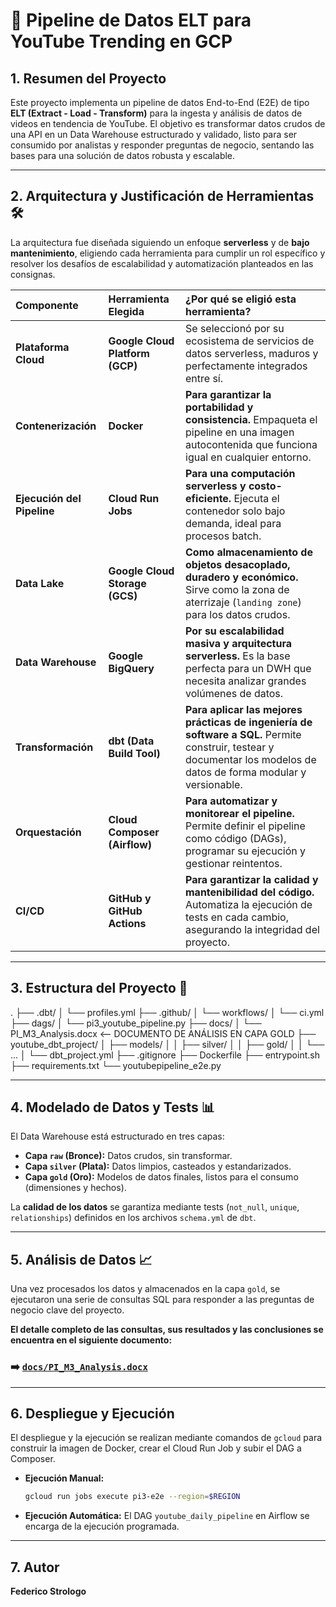# 🚀 Pipeline de Datos ELT para YouTube Trending en GCP

## 1. Resumen del Proyecto

Este proyecto implementa un pipeline de datos End-to-End (E2E) de tipo **ELT (Extract - Load - Transform)** para la ingesta y análisis de datos de videos en tendencia de YouTube. El objetivo es transformar datos crudos de una API en un Data Warehouse estructurado y validado, listo para ser consumido por analistas y responder preguntas de negocio, sentando las bases para una solución de datos robusta y escalable.

---

## 2. Arquitectura y Justificación de Herramientas 🛠️

La arquitectura fue diseñada siguiendo un enfoque **serverless** y de **bajo mantenimiento**, eligiendo cada herramienta para cumplir un rol específico y resolver los desafíos de escalabilidad y automatización planteados en las consignas.

| Componente | Herramienta Elegida | ¿Por qué se eligió esta herramienta? |
| :--- | :--- | :--- |
| **Plataforma Cloud** | **Google Cloud Platform (GCP)** | Se seleccionó por su ecosistema de servicios de datos serverless, maduros y perfectamente integrados entre sí. |
| **Contenerización** | **Docker** | **Para garantizar la portabilidad y consistencia.** Empaqueta el pipeline en una imagen autocontenida que funciona igual en cualquier entorno. |
| **Ejecución del Pipeline**| **Cloud Run Jobs** | **Para una computación serverless y costo-eficiente.** Ejecuta el contenedor solo bajo demanda, ideal para procesos batch. |
| **Data Lake** | **Google Cloud Storage (GCS)** | **Como almacenamiento de objetos desacoplado, duradero y económico.** Sirve como la zona de aterrizaje (`landing zone`) para los datos crudos. |
| **Data Warehouse** | **Google BigQuery** | **Por su escalabilidad masiva y arquitectura serverless.** Es la base perfecta para un DWH que necesita analizar grandes volúmenes de datos. |
| **Transformación** | **dbt (Data Build Tool)** | **Para aplicar las mejores prácticas de ingeniería de software a SQL.** Permite construir, testear y documentar los modelos de datos de forma modular y versionable. |
| **Orquestación** | **Cloud Composer (Airflow)**| **Para automatizar y monitorear el pipeline.** Permite definir el pipeline como código (DAGs), programar su ejecución y gestionar reintentos. |
| **CI/CD** | **GitHub y GitHub Actions**| **Para garantizar la calidad y mantenibilidad del código.** Automatiza la ejecución de tests en cada cambio, asegurando la integridad del proyecto. |

---

## 3. Estructura del Proyecto 📂

.
├── .dbt/
│   └── profiles.yml
├── .github/
│   └── workflows/
│       └── ci.yml
├── dags/
│   └── pi3_youtube_pipeline.py
├── docs/
│   └── PI_M3_Analysis.docx     <-- DOCUMENTO DE ANÁLISIS EN CAPA GOLD
├── youtube_dbt_project/
│   ├── models/
│   │   ├── silver/
│   │   ├── gold/
│   │   └── ...
│   └── dbt_project.yml
├── .gitignore
├── Dockerfile
├── entrypoint.sh
├── requirements.txt
└── youtubepipeline_e2e.py


---

## 4. Modelado de Datos y Tests 📊

El Data Warehouse está estructurado en tres capas:

* **Capa `raw` (Bronce):** Datos crudos, sin transformar.
* **Capa `silver` (Plata):** Datos limpios, casteados y estandarizados.
* **Capa `gold` (Oro):** Modelos de datos finales, listos para el consumo (dimensiones y hechos).

La **calidad de los datos** se garantiza mediante tests (`not_null`, `unique`, `relationships`) definidos en los archivos `schema.yml` de `dbt`.

---

## 5. Análisis de Datos 📈

Una vez procesados los datos y almacenados en la capa `gold`, se ejecutaron una serie de consultas SQL para responder a las preguntas de negocio clave del proyecto.

**El detalle completo de las consultas, sus resultados y las conclusiones se encuentra en el siguiente documento:**
### ➡️ **[`docs/PI_M3_Analysis.docx`](docs/PI_M3_Analysis.docx)**

---

## 6. Despliegue y Ejecución

El despliegue y la ejecución se realizan mediante comandos de `gcloud` para construir la imagen de Docker, crear el Cloud Run Job y subir el DAG a Composer.

* **Ejecución Manual:**
    ```sh
    gcloud run jobs execute pi3-e2e --region=$REGION
    ```
* **Ejecución Automática:**
    El DAG `youtube_daily_pipeline` en Airflow se encarga de la ejecución programada.

---

## 7. Autor

**Federico Strologo**